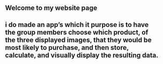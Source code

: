 ## Welcome to my website page 
## i do made an app’s which it purpose is to have the group members choose which product, of the three displayed images, that they would be most likely to purchase, and then store, calculate, and visually display the resulting data.